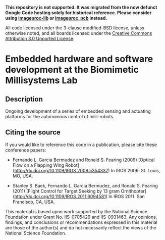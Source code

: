 __This repository is not supported. It was migrated from the now defunct
Google Code hosting solely for historical reference. Please consider using
[imageproc-lib](https://github.com/biomimetics/imageproc-lib) or
[imageproc_pcb](https://github.com/biomimetics/imageproc_pcb) instead.__

All code licensed under the 3-clause modified-BSD license, unless otherwise
noted, and all boards licensed under the [Creative Commons Attribution 3.0
Unported License](http://creativecommons.org/licenses/by/3.0/).

Embedded hardware and software development at the Biomimetic Millisystems Lab
=============================================================================

Description
-----------
Ongoing development of a series of embedded sensing and actuating platforms
for the autonomous control of milli-robots.

Citing the source
-----------------
If you would like to reference this code in a publication, please cite
these conference papers:

- Fernando L. Garcia Bermudez and Ronald S. Fearing (2009)
  [Optical Flow on a Flapping Wing Robot]
  (http://dx.doi.org/10.1109/IROS.2009.5354337)
  In IROS 2009. St. Louis, MO, USA.

- Stanley S. Baek, Fernando L. Garcia Bermudez, and Ronald S. Fearing (2011)
  [Flight Control for Target Seeking by 13 gram Ornithopter]
   (http://dx.doi.org/10.1109/IROS.2011.6094581)
  In IROS 2011. San Francisco, CA, USA.

This material is based upon work supported by the National Science
Foundation under Grant No. IIS-0705429 and IIS-0931463. Any opinions,
findings, and conclusions or recommendations expressed in this material
are those of the author(s) and do not necessarily reflect the views of
the National Science Foundation.

